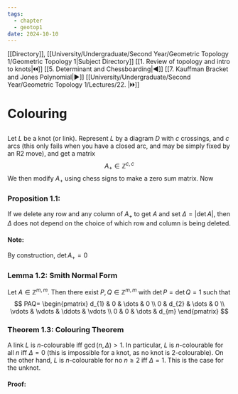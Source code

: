 ```yaml
---
tags:
  - chapter
  - geotop1
date: 2024-10-10
---
```

[[Directory]], [[University/Undergraduate/Second Year/Geometric Topology 1/Geometric Topology 1|Subject Directory]]
[[1. Review of topology and intro to knots|🞀🞀]] [[5. Determinant and Chessboarding|◀]] [[7. Kauffman Bracket and Jones Polynomial|▶]] [[University/Undergraduate/Second Year/Geometric Topology 1/Lectures/22. |🞂🞂]]
# Colouring
## 
### 
Let $L$ be a knot (or link). Represent $L$ by a diagram $D$ with $c$ crossings, and $c$ arcs (this only fails when you have a closed arc, and may be simply fixed by an R2 move), and get a matrix
$$
A_{+} \in \mathbb{Z}^{c,\, c}
$$
We then modify $A_{+}$ using chess signs to make a zero sum matrix. Now
### Proposition 1.1:
If we delete any row and any column of ${} A_{+} {}$ to get $A$ and set ${} \Delta=|\det  A| {}$, then $\Delta$ does not depend on the choice of which row and column is being deleted. 
#### Note:
By construction, ${} \det  A_{+}=0 {}$
### Lemma 1.2: Smith Normal Form
Let ${} A \in \mathbb{Z}^{m,\, m} {}$. Then there exist ${} P,\, Q \in \mathbb{Z}^{m,\, m} {}$ with ${} \det  P=\det  Q=1 {}$ such that
$$
PAQ= \begin{pmatrix}
d_{1} & 0 & \dots  & 0 \\
0 & d_{2}  & \dots  & 0 \\
\vdots  & \vdots  & \ddots  & \vdots  \\
0 & 0 & \dots  & d_{m}
\end{pmatrix}
$$
### Theorem 1.3: Colouring Theorem
 A link ${} L$ is $n$-colourable iff ${} \gcd(n,\, \Delta)>1 {}$. In particular, $L$ is ${} n {}$-colourable for all $n {}$ iff ${} \Delta=0 {}$ (this is impossible for a knot, as no knot is $2 {}$-colourable). On the other hand, $L$ is $n$-colourable for no $n\geq 2$ iff ${} \Delta=1 {}$. This is the case for the unknot.
#### Proof:

